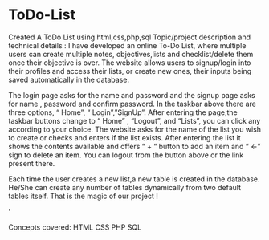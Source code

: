 # ToDo-List
Created A ToDo List using html,css,php,sql
Topic/project description and technical details :
I have developed an online To-Do List, where multiple users can create multiple notes, objectives,lists and checklist/delete them once their objective is over.
The website allows users to signup/login into their profiles and access their lists, or create new ones, their inputs  being saved automatically in the database.


The login page asks for the name and password and the signup page asks for name , password and confirm password.
In the taskbar above there are three options, “ Home”, “ Login”,”SignUp”.
After entering the page,the taskbar buttons change to “ Home” , “Logout”, and  “Lists”, you can click any according to your choice. The website asks for the name of the list you wish to create or checks and enters if the list exists. After entering the list it shows the contents available and offers “ + “ button to add an item and “ ←” sign to delete an item. You can logout from the button above or the link present there.

Each time the user creates a new list,a new table is created in the database. He/She can create any number of tables  dynamically from two default tables itself.  That is the magic  of our project !

 ‘



Concepts covered:
HTML
CSS
PHP
SQL




